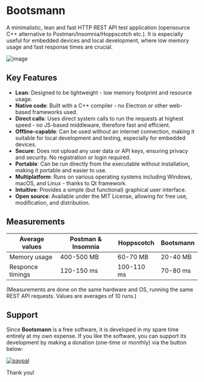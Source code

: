 # Bootsmann
A minimalistic, lean and fast HTTP REST API test application (opensource C++ alternative to Postman/Insomnia/Hoppscotch etc.).
It is especially useful for embedded devices and local development, where low memory usage and fast response times are crucial.

![image](https://github.com/user-attachments/assets/a1f042e7-9da4-4321-bbbe-0adbba0fafdd)

## Key Features
- **Lean**: Designed to be lightweight - low memory footprint and resource usage.
- **Native code**: Built with a C++ compiler - no Electron or other web-based frameworks used.
- **Direct calls**: Uses direct system calls to run the requests at highest speed - no JS-based middleware, therefore fast and efficient.
- **Offline-capable**: Can be used without an internet connection, making it suitable for local development and testing, especially for embedded devices.
- **Secure**: Does not upload any user data or API keys, ensuring privacy and security. No registration or login required.
- **Portable**: Can be run directly from the executable without installation, making it portable and easier to use.
- **Multiplatform**: Runs on various operating systems including Windows, macOS, and Linux - thanks to Qt framework.
- **Intuitive**: Provides a simple (but functional) graphical user interface.
- **Open source**: Available under the MIT License, allowing for free use, modification, and distribution.

## Measurements

| Average values            | Postman & Insomnia    | Hoppscotch	| Bootsmann
| --------------------------| --------------------- |-----------	|--------------- 
| Memory usage				| 400-500 MB			| 60-70 MB		| 20-40 MB
| Responce timings			| 120-150 ms			| 100-110 ms	| 70-80 ms

(Measurements are done on the same hardware and OS, running the same REST API requests. Values are averages of 10 runs.)

## Support
Since **Bootsmann** is a free software, it is developed in my spare time entirely at my own expense.
If you like the software, you can support its development by making a donation (one-time or monthly) via the button below:

[![paypal](https://www.paypalobjects.com/en_US/i/btn/btn_donateCC_LG.gif)](https://www.paypal.com/cgi-bin/webscr?cmd=_s-xclick&hosted_button_id=Z35EHHJ3729GG&source=url)

Thank you!

